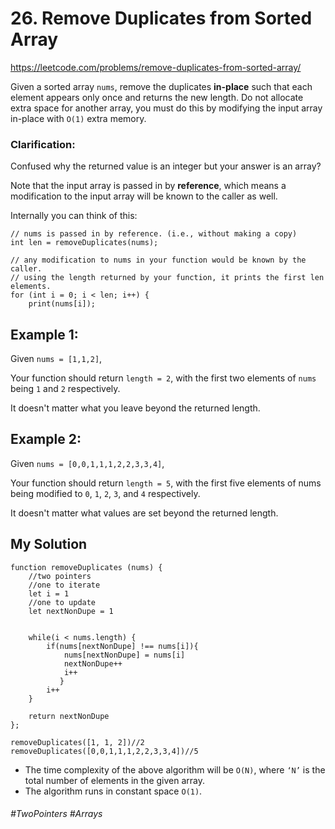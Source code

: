 # 26. Remove Duplicates from Sorted Array


https://leetcode.com/problems/remove-duplicates-from-sorted-array/

Given a sorted array `nums`, remove the duplicates <b>in-place</b> such that each element appears only once and returns the new length.
Do not allocate extra space for another array, you must do this by modifying the input array in-place with `O(1)` extra memory.

### Clarification:

Confused why the returned value is an integer but your answer is an array?

Note that the input array is passed in by <b>reference</b>, which means a modification to the input array will be known to the caller as well.

Internally you can think of this:

````
// nums is passed in by reference. (i.e., without making a copy)
int len = removeDuplicates(nums);

// any modification to nums in your function would be known by the caller.
// using the length returned by your function, it prints the first len elements.
for (int i = 0; i < len; i++) {
    print(nums[i]);
 ````

## Example 1:

Given `nums = [1,1,2]`,

Your function should return `length = 2`, with the first two elements of `nums` being `1` and `2` respectively.

It doesn't matter what you leave beyond the returned length.

## Example 2:

Given `nums = [0,0,1,1,1,2,2,3,3,4]`,

Your function should return `length = 5`, with the first five elements of nums being modified to `0`, `1`, `2`, `3`, and `4` respectively.

It doesn't matter what values are set beyond the returned length.


## My Solution

````
function removeDuplicates (nums) {
    //two pointers
    //one to iterate
    let i = 1
    //one to update
    let nextNonDupe = 1
    
    
    while(i < nums.length) {
        if(nums[nextNonDupe] !== nums[i]){
            nums[nextNonDupe] = nums[i]
            nextNonDupe++
            i++
           }
        i++
    }
    
    return nextNonDupe
};

removeDuplicates([1, 1, 2])//2
removeDuplicates([0,0,1,1,1,2,2,3,3,4])//5
````

- The time complexity of the above algorithm will be `O(N)`, where `‘N’` is the total number of elements in the given array.
- The algorithm runs in constant space `O(1)`.


###### #TwoPointers #Arrays

